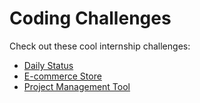 
# Coding Challenges

Check out these cool internship challenges:
- [Daily Status](https://github.com/FortechRomania/web-internship-challenges/blob/master/daily-status.md)
- [E-commerce Store](https://github.com/FortechRomania/web-internship-challenges/blob/master/e-commerce-store.md)
- [Project Management Tool](https://github.com/FortechRomania/web-internship-challenges/blob/master/project-management-tool.md)
